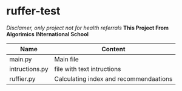 # ruffer-test
*Disclamer, only project not for health referrals*
**This Project From Algorimics INternational School**

Name    |   Content
--------|------------
main.py | Main file
intructions.py | file with text intructions
ruffier.py | Calculating index and recommendaations
